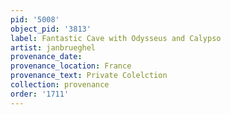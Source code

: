 ```yaml
---
pid: '5008'
object_pid: '3813'
label: Fantastic Cave with Odysseus and Calypso
artist: janbrueghel
provenance_date:
provenance_location: France
provenance_text: Private Colelction
collection: provenance
order: '1711'
---
```

